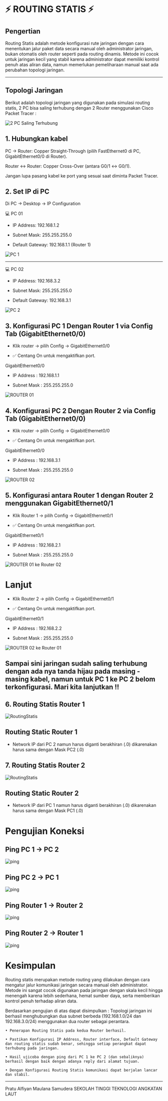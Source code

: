 # ⚡ ROUTING STATIS ⚡
## Pengertian
Routing Statis adalah metode konfigurasi rute jaringan dengan cara menentukan jalur paket data secara manual oleh administrator jaringan, bukan otomatis oleh router seperti pada routing dinamis. Metode ini cocok untuk jaringan kecil yang stabil karena administrator dapat memiliki kontrol penuh atas aliran data, namun memerlukan pemeliharaan manual saat ada perubahan topologi jaringan. 
***
## Topologi Jaringan
Berikut adalah topologi jaringan yang digunakan pada simulasi routing statis, 2 PC bisa saling terhubung dengan 2 Router menggunakan Cisco Packet Tracer :

![2 PC Saling Terhubung](imagess/RoutingStatics.png)

## 1. Hubungkan kabel

PC → Router: Copper Straight-Through (pilih FastEthernet0 di PC, GigabitEthernet0/0 di Router).

Router ↔ Router: Copper Cross-Over (antara G0/1 ↔ G0/1).

Jangan lupa pasang kabel ke port yang sesuai saat diminta Packet Tracer.

## 2. Set IP di PC

Di PC → Desktop → IP Configuration

💻 PC 01

- IP Address: 192.168.1.2

- Subnet Mask: 255.255.255.0

- Default Gateway: 192.168.1.1 (Router 1)

![PC 1](imagess/PC1.png)

---

💻 PC 02

- IP Address: 192.168.3.2

- Subnet Mask: 255.255.255.0

- Default Gateway: 192.168.3.1

![PC 2](imagess/PC2.png)

## 3. Konfigurasi PC 1 Dengan Router 1 via Config Tab (GigabitEthernet0/0)

- Klik router → pilih Config → GigabitEthernet0/0

- ✅ Centang On untuk mengaktifkan port.

GigabitEthernet0/0
- IP Address : 192.168.1.1

- Subnet Mask : 255.255.255.0

![ROUTER 01](imagess/GigabitEthernet00.png)

## 4. Konfigurasi PC 2 Dengan Router 2 via Config Tab (GigabitEthernet0/0)

- Klik router → pilih Config → GigabitEthernet0/0

- ✅ Centang On untuk mengaktifkan port.

GigabitEthernet0/0
- IP Address : 192.168.3.1

- Subnet Mask : 255.255.255.0

![ROUTER 02](imagess/R2GigabitEthernet00.png)

## 5. Konfigurasi antara Router 1 dengan Router 2 menggunakan GigabitEthernet0/1

- Klik Router 1 → pilih Config → GigabitEthernet0/1
  
- ✅ Centang On untuk mengaktifkan port.

GigabitEthernet0/1
- IP Address : 192.168.2.1

- Subnet Mask : 255.255.255.0

![ROUTER 01 ke Router 02](imagess/GigabitEthernet01.png)

# Lanjut
- Klik Router 2 → pilih Config → GigabitEthernet0/1
  
- ✅ Centang On untuk mengaktifkan port.

GigabitEthernet0/1
- IP Address : 192.168.2.2

- Subnet Mask : 255.255.255.0

![ROUTER 02 ke Router 01](imagess/R2GigabitEthernet01.png)

## Sampai sini jaringan sudah saling terhubung dengan ada nya tanda hijau pada masing - masing kabel, namun untuk PC 1 ke PC 2 belom terkonfigurasi. Mari kita lanjutkan !!

## 6. Routing Statis Router 1
![RoutingStatis](imagess/routingStatisRouter1.png)

## Routing Static Router 1
- Network IP dari PC 2 namun harus diganti berakhiran (.0) dikarenakan harus sama dengan Mask PC2 (.0)

## 7. Routing Statis Router 2
![RoutingStatis](imagess/routingStatisRouter2.png)

## Routing Static Router 2
- Network IP dari PC 1 namun harus diganti berakhiran (.0) dikarenakan harus sama dengan Mask PC1 (.0)

# Pengujian Koneksi #
## Ping PC 1 → PC 2
![ping](imagess/pingpc1.png)

## Ping PC 2 → PC 1
![ping](imagess/pingpc2.png)

## Ping Router 1 → Router 2
![ping](imagess/pingRouter1.png)

## Ping Router 2 → Router 1
![ping](imagess/pingRouter2.png)

# Kesimpulan
Routing statis merupakan metode routing yang dilakukan dengan cara mengatur jalur komunikasi jaringan secara manual oleh administrator.  Metode ini sangat cocok digunakan pada jaringan dengan skala kecil hingga menengah karena lebih sederhana, hemat sumber daya, serta memberikan kontrol penuh terhadap aliran data.

Berdasarkan pengujian di atas dapat disimpulkan :
Topologi jaringan ini berhasil menghubungkan dua subnet berbeda (192.168.1.0/24 dan 192.168.3.0/24) menggunakan dua router sebagai perantara.

    • Penerapan Routing Statis pada kedua Router berhasil.
    
    • Pastikan Konfigurasi IP Address, Router interface, Default Gateway dan routing statis sudah benar, sehingga setiap perangkat dapat terhubung pada jaringan.
    
    • Hasil ujicoba dengan ping dari PC 1 ke PC 2 (dan sebaliknya) berhasil dengan baik dengan adanya reply dari alamat tujuan.
    
    • Dengan Konfigurasi Routing Statis komunikasi dapat berjalan lancar dan stabil.
***

Pratu Alfiyan Maulana Samudera
SEKOLAH TINGGI TEKNOLOGI ANGKATAN LAUT
